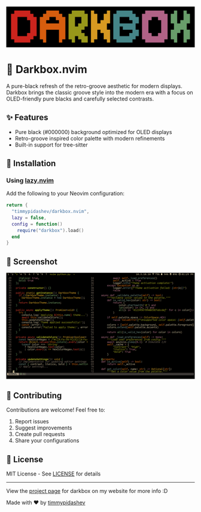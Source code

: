 ![Darkbox Theme Preview](.github/darkbox.png)
# 🎨 Darkbox.nvim

A pure-black refresh of the retro-groove aesthetic for modern displays. Darkbox brings the classic groove style into the modern era with a focus on OLED-friendly pure blacks and carefully selected contrasts.

## ✨ Features

- Pure black (#000000) background optimized for OLED displays
- Retro-groove inspired color palette with modern refinements
- Built-in support for tree-sitter

## 🚀 Installation

### Using [lazy.nvim](https://github.com/folke/lazy.nvim)

Add the following to your Neovim configuration:

```lua
return {
  "timmypidashev/darkbox.nvim",
  lazy = false,
  config = function()
    require("darkbox").load()
  end
}
```

## 📸 Screenshot

![Screenshot](.github/screenshot.png)

## 🤝 Contributing

Contributions are welcome! Feel free to:

1. Report issues
2. Suggest improvements
3. Create pull requests
4. Share your configurations

## 📝 License

MIT License - See [LICENSE](LICENSE) for details

---
View the [project page](https://timmypidashev.dev/projects/darkbox) for darkbox on my website for more info :D

Made with ♥️ by [timmypidashev](https://github.com/timmypidashev)
